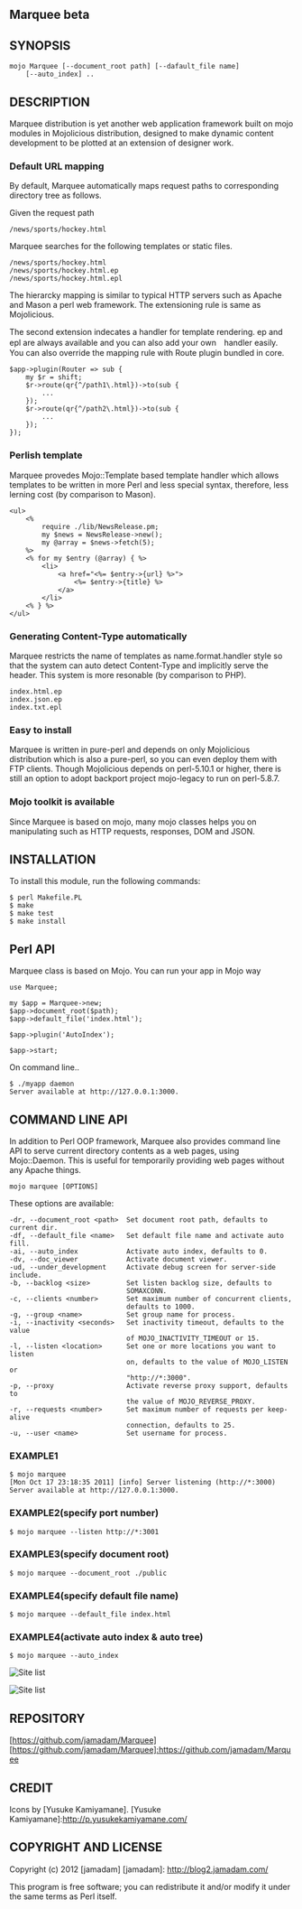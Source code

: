 Marquee beta
---------------

## SYNOPSIS
    
    mojo Marquee [--document_root path] [--dafault_file name]
        [--auto_index] ..

## DESCRIPTION

Marquee distribution is yet another web application framework built on mojo
modules in Mojolicious distribution, designed to make dynamic content
development to be plotted at an extension of designer work.

### Default URL mapping

By default, Marquee automatically maps request paths to corresponding directory
tree as follows.

Given the request path
    
    /news/sports/hockey.html

Marquee searches for the following templates or static files.

    /news/sports/hockey.html
    /news/sports/hockey.html.ep
    /news/sports/hockey.html.epl

The hierarcky mapping is similar to typical HTTP servers such as Apache and
Mason a perl web framework. The extensioning rule is same as Mojolicious.

The second extension indecates a handler for template rendering.
ep and epl are always available and you can also add your own　handler easily.
You can also override the mapping rule with Route plugin bundled in core.

    $app->plugin(Router => sub {
        my $r = shift;
        $r->route(qr{^/path1\.html})->to(sub {
            ...
        });
        $r->route(qr{^/path2\.html})->to(sub {
            ...
        });
    });

### Perlish template

Marquee provedes Mojo::Template based template handler which allows templates
to be written in more Perl and less special syntax, therefore, less lerning cost
(by comparison to Mason).

    <ul>
        <%
            require ./lib/NewsRelease.pm;
            my $news = NewsRelease->new();
            my @array = $news->fetch(5);
        %>
        <% for my $entry (@array) { %>
            <li>
                <a href="<%= $entry->{url} %>">
                    <%= $entry->{title} %>
                </a>
            </li>
        <% } %>
    </ul>

### Generating Content-Type automatically

Marquee restricts the name of templates as name.format.handler style so that
the system can auto detect Content-Type and implicitly serve the header.
This system is more resonable (by comparison to PHP).

    index.html.ep
    index.json.ep
    index.txt.epl

### Easy to install

Marquee is written in pure-perl and depends on only Mojolicious distribution
which is also a pure-perl, so you can even deploy them with FTP clients.
Though Mojolicious depends on perl-5.10.1 or higher, there is still an option
to adopt backport project mojo-legacy to run on perl-5.8.7.

### Mojo toolkit is available

Since Marquee is based on mojo, many mojo classes helps you on manipulating
such as HTTP requests, responses, DOM and JSON.

## INSTALLATION

To install this module, run the following commands:

    $ perl Makefile.PL
    $ make
    $ make test
    $ make install

## Perl API

Marquee class is based on Mojo. You can run your app in Mojo way

    use Marquee;
    
    my $app = Marquee->new;
    $app->document_root($path);
    $app->default_file('index.html');
    
    $app->plugin('AutoIndex');
    
    $app->start;

On command line..

    $ ./myapp daemon
    Server available at http://127.0.0.1:3000.

## COMMAND LINE API

In addition to Perl OOP framework, Marquee also provides command line API to
serve current directory contents as a web pages, using Mojo::Daemon.
This is useful for temporarily providing web pages without any Apache things.

    mojo marquee [OPTIONS]

These options are available:
  
    -dr, --document_root <path>  Set document root path, defaults to current dir.
    -df, --default_file <name>   Set default file name and activate auto fill.
    -ai, --auto_index            Activate auto index, defaults to 0.
    -dv, --doc_viewer            Activate document viewer.
    -ud, --under_development     Activate debug screen for server-side include.
    -b, --backlog <size>         Set listen backlog size, defaults to
                                 SOMAXCONN.
    -c, --clients <number>       Set maximum number of concurrent clients,
                                 defaults to 1000.
    -g, --group <name>           Set group name for process.
    -i, --inactivity <seconds>   Set inactivity timeout, defaults to the value
                                 of MOJO_INACTIVITY_TIMEOUT or 15.
    -l, --listen <location>      Set one or more locations you want to listen
                                 on, defaults to the value of MOJO_LISTEN or
                                 "http://*:3000".
    -p, --proxy                  Activate reverse proxy support, defaults to
                                 the value of MOJO_REVERSE_PROXY.
    -r, --requests <number>      Set maximum number of requests per keep-alive
                                 connection, defaults to 25.
    -u, --user <name>            Set username for process.

### EXAMPLE1

    $ mojo marquee
    [Mon Oct 17 23:18:35 2011] [info] Server listening (http://*:3000)
    Server available at http://127.0.0.1:3000.

### EXAMPLE2(specify port number)

    $ mojo marquee --listen http://*:3001

### EXAMPLE3(specify document root)

    $ mojo marquee --document_root ./public

### EXAMPLE4(specify default file name)

    $ mojo marquee --default_file index.html

### EXAMPLE4(activate auto index & auto tree)

    $ mojo marquee --auto_index

![Site list](/jamadam/Marquee/raw/master/screenshot/autoindex.png "Auto Index")

![Site list](/jamadam/Marquee/raw/master/screenshot/autoindextree.png "Auto Index")

## REPOSITORY

[https://github.com/jamadam/Marquee]
[https://github.com/jamadam/Marquee]:https://github.com/jamadam/Marquee

## CREDIT

Icons by [Yusuke Kamiyamane].
[Yusuke Kamiyamane]:http://p.yusukekamiyamane.com/

## COPYRIGHT AND LICENSE

Copyright (c) 2012 [jamadam]
[jamadam]: http://blog2.jamadam.com/

This program is free software; you can redistribute it and/or
modify it under the same terms as Perl itself.
